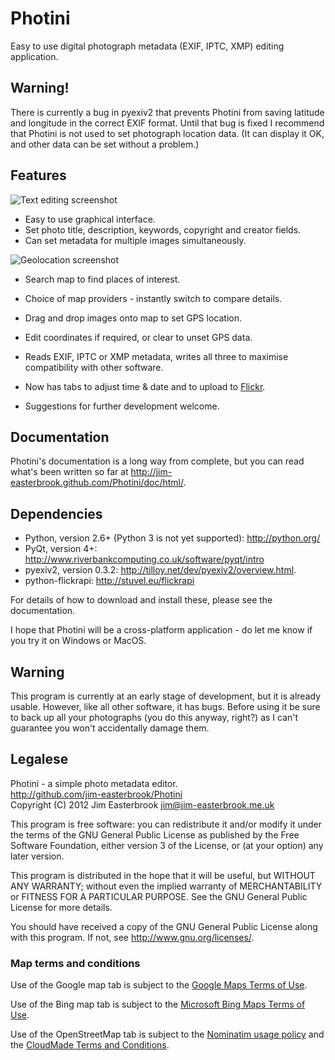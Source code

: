 Photini
=======

Easy to use digital photograph metadata (EXIF, IPTC, XMP) editing application.

Warning!
--------

There is currently a bug in pyexiv2 that prevents Photini from saving latitude and longitude in the correct EXIF format. Until that bug is fixed I recommend that Photini is not used to set photograph location data. (It can display it OK, and other data can be set without a problem.)

Features
--------

![Text editing screenshot](http://github.com/jim-easterbrook/Photini/raw/master/doc/source/images/screenshot_text.png)

*   Easy to use graphical interface.
*   Set photo title, description, keywords, copyright and creator fields.
*   Can set metadata for multiple images simultaneously.

![Geolocation screenshot](http://github.com/jim-easterbrook/Photini/raw/master/doc/source/images/screenshot_map.png)

*   Search map to find places of interest.
*   Choice of map providers - instantly switch to compare details.
*   Drag and drop images onto map to set GPS location.
*   Edit coordinates if required, or clear to unset GPS data.


*   Reads EXIF, IPTC or XMP metadata, writes all three to maximise compatibility with other software.
*   Now has tabs to adjust time & date and to upload to [Flickr](http://www.flickr.com/).
*   Suggestions for further development welcome.

Documentation
-------------

Photini's documentation is a long way from complete, but you can read what's been written so far at <http://jim-easterbrook.github.com/Photini/doc/html/>.

Dependencies
------------

*   Python, version 2.6+ (Python 3 is not yet supported): <http://python.org/>
*   PyQt, version 4+: <http://www.riverbankcomputing.co.uk/software/pyqt/intro>
*   pyexiv2, version 0.3.2: <http://tilloy.net/dev/pyexiv2/overview.html>.
*   python-flickrapi: <http://stuvel.eu/flickrapi>

For details of how to download and install these, please see the documentation.

I hope that Photini will be a cross-platform application - do let me know if you try it on Windows or MacOS.

Warning
-------

This program is currently at an early stage of development, but it is already usable. However, like all other software, it has bugs. Before using it be sure to back up all your photographs (you do this anyway, right?) as I can't guarantee you won't accidentally damage them.

Legalese
--------

Photini - a simple photo metadata editor.  
<http://github.com/jim-easterbrook/Photini>  
Copyright (C) 2012  Jim Easterbrook  jim@jim-easterbrook.me.uk

This program is free software: you can redistribute it and/or
modify it under the terms of the GNU General Public License as
published by the Free Software Foundation, either version 3 of the
License, or (at your option) any later version.

This program is distributed in the hope that it will be useful,
but WITHOUT ANY WARRANTY; without even the implied warranty of
MERCHANTABILITY or FITNESS FOR A PARTICULAR PURPOSE.  See the GNU
General Public License for more details.

You should have received a copy of the GNU General Public License
along with this program.  If not, see <http://www.gnu.org/licenses/>.

### Map terms and conditions

Use of the Google map tab is subject to the [Google Maps Terms of Use](http://www.google.com/help/terms_maps.html).

Use of the Bing map tab is subject to the [Microsoft Bing Maps Terms of Use](http://www.microsoft.com/maps/assets/docs/terms.aspx).

Use of the OpenStreetMap tab is subject to the [Nominatim usage policy](http://wiki.openstreetmap.org/wiki/Nominatim_usage_policy) and the [CloudMade Terms and Conditions](http://cloudmade.com/terms_conditions).